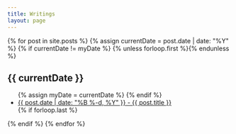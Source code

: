 ```yaml
---
title: Writings
layout: page
---
```


<section class="archive-post-list">

{% for post in site.posts %}
{% assign currentDate = post.date | date: "%Y" %}
{% if currentDate != myDate %}
{% unless forloop.first %}</ul>{% endunless %}

<h2>{{ currentDate }}</h2>
<ul>
{% assign myDate = currentDate %}
{% endif %}
<li><a href="{{ post.url }}"><span>{{ post.date | date: "%B %-d, %Y" }}</span> - {{ post.title }}</a></li>
{% if forloop.last %}</ul>{% endif %}
{% endfor %}

</section>

